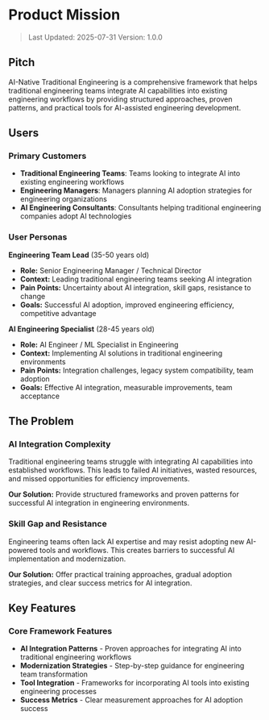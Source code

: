 # Product Mission

> Last Updated: 2025-07-31
> Version: 1.0.0

## Pitch

AI-Native Traditional Engineering is a comprehensive framework that helps traditional engineering teams integrate AI capabilities into existing engineering workflows by providing structured approaches, proven patterns, and practical tools for AI-assisted engineering development.

## Users

### Primary Customers

- **Traditional Engineering Teams**: Teams looking to integrate AI into existing engineering workflows
- **Engineering Managers**: Managers planning AI adoption strategies for engineering organizations
- **AI Engineering Consultants**: Consultants helping traditional engineering companies adopt AI technologies

### User Personas

**Engineering Team Lead** (35-50 years old)
- **Role:** Senior Engineering Manager / Technical Director
- **Context:** Leading traditional engineering teams seeking AI integration
- **Pain Points:** Uncertainty about AI integration, skill gaps, resistance to change
- **Goals:** Successful AI adoption, improved engineering efficiency, competitive advantage

**AI Engineering Specialist** (28-45 years old)
- **Role:** AI Engineer / ML Specialist in Engineering
- **Context:** Implementing AI solutions in traditional engineering environments
- **Pain Points:** Integration challenges, legacy system compatibility, team adoption
- **Goals:** Effective AI integration, measurable improvements, team acceptance

## The Problem

### AI Integration Complexity

Traditional engineering teams struggle with integrating AI capabilities into established workflows. This leads to failed AI initiatives, wasted resources, and missed opportunities for efficiency improvements.

**Our Solution:** Provide structured frameworks and proven patterns for successful AI integration in engineering environments.

### Skill Gap and Resistance

Engineering teams often lack AI expertise and may resist adopting new AI-powered tools and workflows. This creates barriers to successful AI implementation and modernization.

**Our Solution:** Offer practical training approaches, gradual adoption strategies, and clear success metrics for AI integration.

## Key Features

### Core Framework Features

- **AI Integration Patterns** - Proven approaches for integrating AI into traditional engineering workflows
- **Modernization Strategies** - Step-by-step guidance for engineering team transformation
- **Tool Integration** - Frameworks for incorporating AI tools into existing engineering processes
- **Success Metrics** - Clear measurement approaches for AI adoption success
